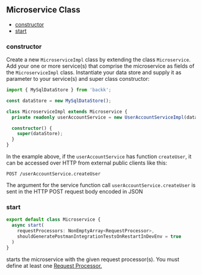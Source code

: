 ## Microservice Class

- [constructor](#constructor)
- [start](#start)

### <a name="constructor"></a> constructor

Create a new `MicroserviceImpl` class by extending the class `Microservice`.
Add your one or more service(s) that comprise the microservice as fields of the `MicroserviceImpl` class.
Instantiate your data store and supply it as parameter to your service(s) and super class constructor:

```typescript
import { MySqlDataStore } from 'backk';

const dataStore = new MySqlDataStore();

class MicroserviceImpl extends Microservice {
  private readonly userAccountService = new UserAccountServiceImpl(dataStore);

  constructor() {
    super(dataStore);
  }
}
```

In the example above, if the `userAccountService` has function `createUser`, it can be accessed over HTTP from external public clients like this:

```
POST /userAccountService.createUser
```

The argument for the service function call `userAccountService.createUser` is sent in the HTTP POST request body encoded in JSON

### <a name="start"></a> start

```ts
export default class Microservice {
  async start(
    requestProcessors: NonEmptyArray<RequestProcessor>,
    shouldGeneratePostmanIntegrationTestsOnRestartInDevEnv = true
  )
}
```

starts the microservice with the given request processor(s). You must define at least one
[Request Processor.](MICROSERVICE_INITIALIZATION.MD)
